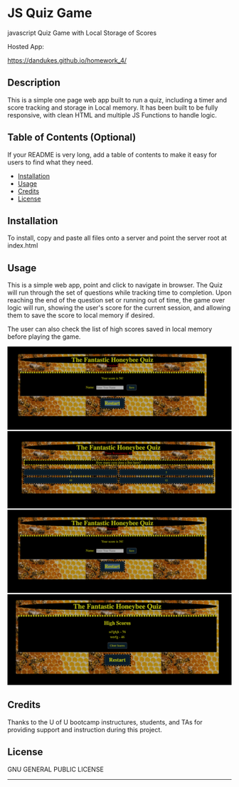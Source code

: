 # JS Quiz Game
javascript Quiz Game with Local Storage of Scores

Hosted App:

https://dandukes.github.io/homework_4/

## Description 

This is a simple one page web app built to run a quiz, including a timer and score tracking and storage in Local memory.
It has been built to be fully responsive, with clean HTML and multiple JS Functions to handle logic.


## Table of Contents (Optional)

If your README is very long, add a table of contents to make it easy for users to find what they need.

* [Installation](#installation)
* [Usage](#usage)
* [Credits](#credits)
* [License](#license)


## Installation

To install, copy and paste all files onto a server and point the server root at index.html


## Usage 

This is a simple web app, point and click to navigate in browser.  The Quiz will run through the set of questions while tracking time to completion.  Upon reaching the end of the question set or running out of time, the game over logic will run, showing the user's score for the current session, and allowing them to save the score to local memory if desired.  

The user can also check the list of high scores saved in local memory before playing the game.




![Start screen ](pics/SaveScore.png)
![Question screens](pics/Question1.png)
![Save your score screen](pics/SaveScore.png)
![High Score list](pics/HighScoreList.png)





## Credits
 
Thanks to the U of U bootcamp instructures, students, and TAs for providing support and instruction during this project.




## License

GNU GENERAL PUBLIC LICENSE

---

